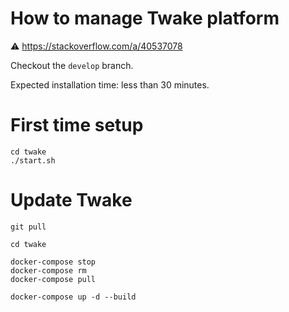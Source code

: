 # How to manage Twake platform

⚠️ https://stackoverflow.com/a/40537078

Checkout the `develop` branch.

Expected installation time: less than 30 minutes.

# First time setup

```shell
cd twake
./start.sh
```

# Update Twake

```
git pull

cd twake

docker-compose stop
docker-compose rm
docker-compose pull

docker-compose up -d --build
```
